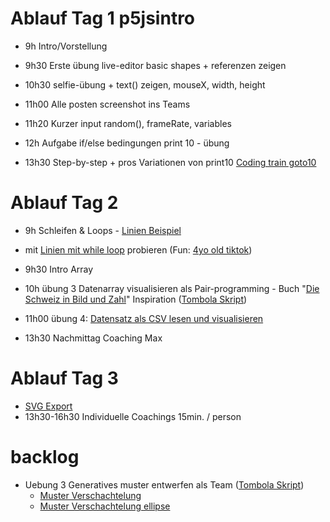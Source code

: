 # Ablauf Tag 1 p5jsintro

- 9h Intro/Vorstellung
- 9h30 Erste übung live-editor basic shapes + referenzen zeigen
- 10h30 selfie-übung + text() zeigen, mouseX, width, height
- 11h00 Alle posten screenshot ins Teams
- 11h20 Kurzer input random(), frameRate, variables
- 12h Aufgabe if/else bedingungen print 10 - übung

- 13h30 Step-by-step + pros Variationen von print10
[Coding train goto10](https://www.youtube.com/watch?v=bEyTZ5ZZxZs) 

# Ablauf Tag 2 

- 9h Schleifen & Loops - [Linien Beispiel](https://editor.p5js.org/ritzdank/sketches/jGv4ZocKS)
- mit [Linien mit while loop](https://editor.p5js.org/ritzdank/sketches/v000bllSV)  probieren (Fun: [4yo old tiktok](https://www.tiktok.com/@learningwithjayden1/video/7150788403083398446?is\_copy\_url=1&is\_from\_webapp=v1))
- 9h30 Intro Array
- 10h übung 3 Datenarray visualisieren als Pair-programming - Buch "[Die Schweiz in Bild und Zahl](https://www.hierundjetzt.ch/de/catalogue/die-schweiz-in-bild-und-zahl_18000011/)" Inspiration  ([Tombola Skript](https://editor.p5js.org/ritzdank/sketches/ocdurQW4l))
- 11h00 übung 4: [Datensatz als CSV lesen und visualisieren](https://editor.p5js.org/ritzdank/sketches/gshTXPNA9)

- 13h30 Nachmittag Coaching Max 

# Ablauf Tag 3
- [SVG Export](https://editor.p5js.org/ritzdank/sketches/Qs7CHQnJV) 
- 13h30-16h30 Individuelle Coachings 15min. / person

# backlog

- Uebung 3 Generatives muster entwerfen als Team ([Tombola Skript](https://editor.p5js.org/ritzdank/sketches/ocdurQW4l))
    - [Muster Verschachtelung](https://editor.p5js.org/ritzdank/sketches/Kh5LhpIAT) 
    - [Muster Verschachtelung ellipse](https://editor.p5js.org/ritzdank/sketches/RohccFy46) 
